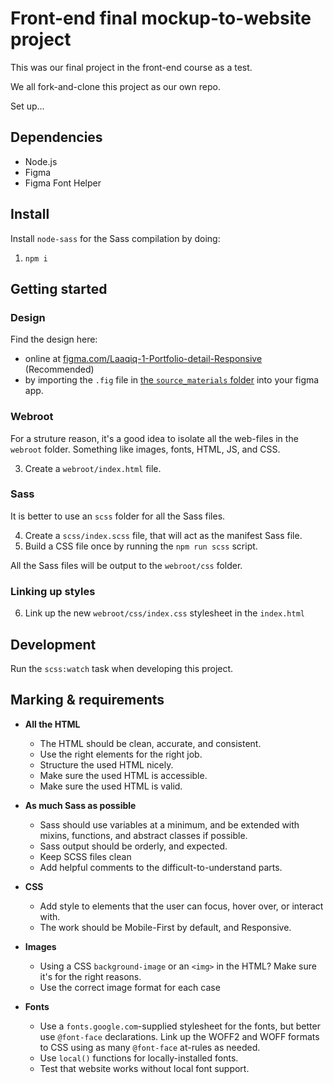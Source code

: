 # Front-end final mockup-to-website project

This was our final project in the front-end course as a test.

We all fork-and-clone this project as our own repo.

Set up...

## Dependencies

- Node.js
- Figma
- Figma Font Helper

## Install

Install `node-sass` for the Sass compilation by doing:

1. `npm i`

## Getting started

### Design

Find the design here:

- online at [figma.com/Laaqiq-1-Portfolio-detail-Responsive](https://www.figma.com/file/VgF87mULloYb7HZ1EMCRzU/Laaqiq-1-Portfolio-detail-Responsive?node-id=0%3A1) (Recommended)
- by importing the `.fig` file in [the `source_materials` folder](./source_materials/) into your figma app.

### Webroot

For a struture reason, it's a good idea to isolate all the web-files in the `webroot` folder.
Something like images, fonts, HTML, JS, and CSS.

3. Create a `webroot/index.html` file.

### Sass

It is better to use an `scss` folder for all the Sass files.

4. Create a `scss/index.scss` file, that will act as the manifest Sass file.
5. Build a CSS file once by running the `npm run scss` script.

All the Sass files will be output to the `webroot/css` folder.

### Linking up styles

6. Link up the new `webroot/css/index.css` stylesheet in the `index.html`

## Development

Run the `scss:watch` task when developing this project.

## Marking & requirements

- **All the HTML**
  - The HTML should be clean, accurate, and consistent.
  - Use the right elements for the right job.
  - Structure the used HTML nicely.
  - Make sure the used HTML is accessible.
  - Make sure the used HTML is valid.
  
- **As much Sass as possible**
  - Sass should use variables at a minimum, and be extended with mixins, functions, and abstract classes if possible.
  - Sass output should be orderly, and expected.
  - Keep SCSS files clean
  - Add helpful comments to the difficult-to-understand parts.

- **CSS**
  - Add style to elements that the user can focus, hover over, or interact with.
  - The work should be Mobile-First by default, and Responsive.

- **Images**
  - Using a CSS `background-image` or an `<img>` in the HTML? Make sure it's for the right reasons.
  - Use the correct image format for each case
 
- **Fonts**
  - Use a `fonts.google.com`-supplied stylesheet for the fonts, but better use `@font-face` declarations. Link up the WOFF2 and WOFF formats to CSS using as many `@font-face` at-rules as needed.
  - Use `local()` functions for locally-installed fonts.
  - Test that website works without local font support.
